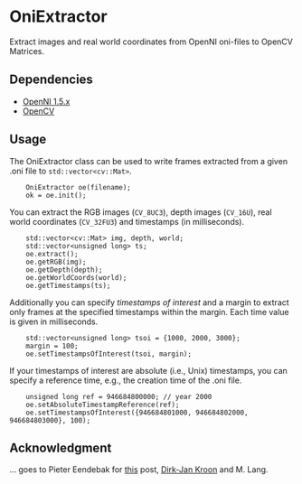 OniExtractor
============

Extract images and real world coordinates from OpenNI oni-files to OpenCV Matrices.

Dependencies
------------
* [OpenNI 1.5.x](https://github.com/OpenNI/OpenNI)
* [OpenCV](http://opencv.org/)

Usage
-----
The OniExtractor class can be used to write frames extracted from a given .oni file to `std::vector<cv::Mat>`.

        OniExtractor oe(filename);
        ok = oe.init();


You can extract the RGB images (`CV_8UC3`), depth images (`CV_16U`),
real world coordinates (`CV_32FU3`) and timestamps (in milliseconds).

        std::vector<cv::Mat> img, depth, world;
        std::vector<unsigned long> ts;
        oe.extract();
        oe.getRGB(img);
        oe.getDepth(depth);
        oe.getWorldCoords(world);
        oe.getTimestamps(ts);


Additionally you can specify *timestamps of interest* and a margin to extract only frames at the specified
timestamps within the margin. Each time value is given in milliseconds.

        std::vector<unsigned long> tsoi = {1000, 2000, 3000};
        margin = 100;
        oe.setTimestampsOfInterest(tsoi, margin);
        
        
If your timestamps of interest are absolute (i.e., Unix) timestamps, you can specify a reference
time, e.g., the creation time of the .oni file.

        unsigned long ref = 946684800000; // year 2000
        oe.setAbsoluteTimestampReference(ref);
        oe.setTimestampsOfInterest({946684801000, 946684802000, 946684803000}, 100);
        
Acknowledgment
--------------
... goes to Pieter Eendebak for [this](https://groups.google.com/forum/#!topic/openni-dev/GqeX5s_nVcY) post,
[Dirk-Jan Kroon](http://www.mathworks.com/matlabcentral/fileexchange/authors/29180) and M. Lang.
